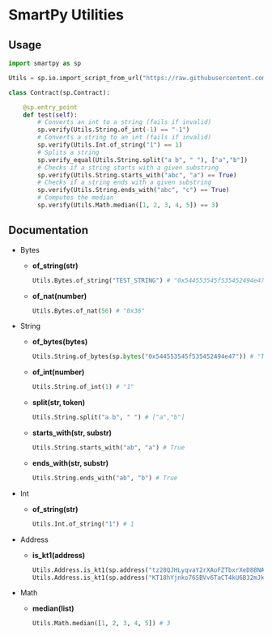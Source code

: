 # SmartPy Utilities

## Usage

```py
import smartpy as sp

Utils = sp.io.import_script_from_url("https://raw.githubusercontent.com/RomarQ/tezos-sc-utils/main/smartpy/utils.py")

class Contract(sp.Contract):

    @sp.entry_point
    def test(self):
        # Converts an int to a string (fails if invalid)
        sp.verify(Utils.String.of_int(-1) == "-1")
        # Converts a string to an int (fails if invalid)
        sp.verify(Utils.Int.of_string("1") == 1)
        # Splits a string
        sp.verify_equal(Utils.String.split("a b", " "), ["a","b"])
        # Checks if a string starts with a given substring
        sp.verify(Utils.String.starts_with("abc", "a") == True)
        # Checks if a string ends with a given substring
        sp.verify(Utils.String.ends_with("abc", "c") == True)
        # Computes the median
        sp.verify(Utils.Math.median([1, 2, 3, 4, 5]) == 3)
```

## Documentation

- Bytes

    - **of_string(str)**

        ```py
        Utils.Bytes.of_string("TEST_STRING") # "0x544553545f535452494e47"
        ```

    - **of_nat(number)**

        ```py
        Utils.Bytes.of_nat(56) # "0x36"
        ```

- String

    - **of_bytes(bytes)**

        ```py
        Utils.String.of_bytes(sp.bytes("0x544553545f535452494e47")) # "TEST_STRING"
        ```

    - **of_int(number)**

        ```py
        Utils.String.of_int(1) # "1"
        ```

    - **split(str, token)**

        ```py
        Utils.String.split("a b", " ") # ["a","b"]
        ```

    - **starts_with(str, substr)**

        ```py
        Utils.String.starts_with("ab", "a") # True
        ```

    - **ends_with(str, substr)**

        ```py
        Utils.String.ends_with("ab", "b") # True
        ```

- Int

    - **of_string(str)**

        ```py
        Utils.Int.of_string("1") # 1
        ```

- Address

    - **is_kt1(address)**

        ```py
        Utils.Address.is_kt1(sp.address("tz28QJHLyqvaY2rXAoFZTbxrXeD88NA8wscC")) # False
        Utils.Address.is_kt1(sp.address("KT18hYjnko76SBVv6TaCT4kU6B32mJk6JWLZ")) # True
        ```


- Math

    - **median(list)**

        ```py
        Utils.Math.median([1, 2, 3, 4, 5]) # 3
        ```
